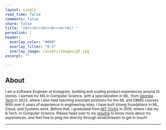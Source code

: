 ```yaml
---
layout: single
read_time: false
comments: false
share: false
title: "<br><br><br><br><br>Hi! "
permalink: /
header:
  overlay_color: "#000"
  overlay_filter: "0.5"
  overlay_image: /assets/images/gt.jpg
excerpt: ""

---
```


## About

<small> I am a Software Engineer at Instagram, building and scaling product experiences around IG stories. I earned my MS in Computer Science, with a specialization in ML, from [Georgia Tech](https://www.gatech.edu/) in 2023, where I also held teaching assistant positions for the ML and DBMS courses. With over 4 years of experience in engineering roles, I have built strong foundations in ML, Cloud, and Systems work. Before that, I graduated from [NIT-Trichy](https://www.nitt.edu/) in 2018, where I did my B.Tech. in Computer Science. Please head over to my [resume](/resume) to know more about my experiences, and feel free to ping me directly through email/linkedin to get in touch!
</small>


<!-- <small> This summer I interned at [Meta](https://meta.com) in the Creation ML team, where I had the opportunity to work end-to-end on ML pipelines, building and training large scale models for Music Recommendation used across Facebook for Stories and Reels. Prior to starting my Masters, I have worked in Machine Learning roles at [Iron Mountain Insight](https://www.ironmountain.com/services/content-service-platform) and [Samsung Research Institute Bangalore](https://research.samsung.com/sri-b). I graduated from [NIT-Trichy](https://www.nitt.edu/home/academics/departments/cse/) in 2018, where I received my B.Tech. in Computer Science and Engineering. Please head over to my [resume](/resume) or [work](/work) to know more about my experiences. </small> -->
<!-- 
## Interests

<small> I love Mathematics and solving challenging problem statements or puzzles. I always hope and strive to write clean, well-documented code. In the past 4 years of my academic and industry experience, I have worked with a good mix of Machine Learning, Systems and Cloud. In the next few years of my career, I want to explore and learn more along similar domains, building solutions that bridge research and industry.  </small>

<small> Work apart, I passionately follow and play Football/Cricket. I try to practice yoga regularly and truly believe being active and fit is essential for a well-functioning mind. </small> -->


<div id='featured'></div>


---

<!-- Currently, I'm working with Athelas, where I combine software and healthcare to create smarter, more efficient tools that enhance patient care.

I earned my MS in Computer Science from Georgia Tech in 2023, with a focus on Machine Learning (ML). During that time, I also taught ML and DBMS courses. With over 4 years of experience in ML Engineering roles at companies like Meta, Iron Mountain Insight, and Samsung Research Institute Bangalore, I've built a strong foundation in ML, Cloud, and Systems work. My educational journey began with a B.Tech. in Computer Science and Engineering from NIT-Trichy in 2018.

Want to know more about me? Check out my resume or work, and don't hesitate to reach out directly if you'd like to chat! -->
